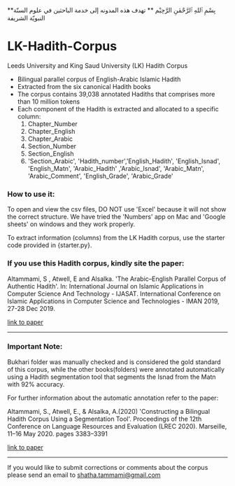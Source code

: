 
**بِسْمِ ٱللهِ ٱلرَّحْمٰنِ الرَّحِيْم **
تهدف هذه المدونه إلى خدمة الباحثين في علوم السنّة النبويّة الشريفة 

# LK-Hadith-Corpus
Leeds University and King Saud University (LK) Hadith Corpus

- Bilingual parallel corpus of English-Arabic Islamic Hadith
- Extracted from the six canonical Hadith books
- The corpus contains 39,038 annotated Hadiths that comprises more than 10 million tokens
- Each component of the Hadith is extracted and allocated to a specific column:
  1. Chapter_Number
  2. Chapter_English
  3. Chapter_Arabic
  4. Section_Number	
  5. Section_English
  6. 'Section_Arabic',	'Hadith_number','English_Hadith',	'English_Isnad',	'English_Matn',	'Arabic_Hadith'	,'Arabic_Isnad',	'Arabic_Matn',	'Arabic_Comment',	'English_Grade',	'Arabic_Grade'


### How to use it:
To open and view the csv files, DO NOT use 'Excel' because it will not show the correct structure. We have tried the 'Numbers' app on Mac and 'Google sheets' on windows and they work properly. 

To extract information (columns) from the LK Hadith corpus, use the starter code provided in {starter.py}.

### If you use this Hadith corpus, kindly site the paper: 

Altammami, S , Atwell, E and Alsalka. 'The Arabic–English Parallel Corpus of Authentic Hadith'. In: International Journal on Islamic Applications in Computer Science And Technology - IJASAT. International Conference on Islamic Applications in Computer Science and Technologies - IMAN 2019, 27-28 Dec 2019. 

[link to paper](http://www.sign-ific-ance.co.uk/index.php/IJASAT/article/view/2199/1908)

------------------------------------------------------------------------------------------

### Important Note: 
Bukhari folder was manually checked and is considered the gold standard of this corpus, while the other books(folders) were annotated automatically using a Hadith segmentation tool that segments the Isnad from the Matn with 92% accuracy. 

For further information about the automatic annotation refer to the paper: 

Altammami, S., Atwell, E., & Alsalka, A.(2020) 'Constructing a Bilingual Hadith Corpus Using a Segmentation Tool'. Proceedings of the 12th Conference on Language Resources and Evaluation (LREC 2020). Marseille, 11–16 May 2020. pages 3383–3391

[link to paper](https://www.aclweb.org/anthology/2020.lrec-1.415/)


------------------------------------------------------------------------------------------

If you would like to submit corrections or comments about the corpus please send an email to shatha.tammami@gmail.com
